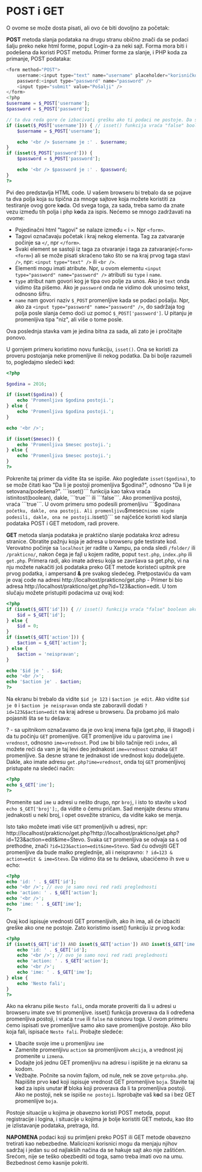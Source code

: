 # POST i GET

O ovome se može dosta pisati, ali ovo će biti dovoljno za početak:

**POST** metoda slanja podataka na drugu stranu obično znači da se podaci šalju preko neke html forme, poput Login-a za neki sajt. Forma mora biti i podešena da koristi POST metodu. Primer forme za slanje, i PHP koda za primanje, POST podataka:
```php
<form method="POST">
	username:<input type="text" name="username" placeholder="korisničko ime"/>
	password:<input type="password" name="password" />
	<input type="submit" value="Pošalji" />
</form>
<?php
$username = $_POST['username'];
$password = $_POST['password'];

// ta dva reda gore će izbacivati grešku ako ti podaci ne postoje. Da se to izbegne koristite:
if (isset($_POST['username'])) { // isset() funkcija vraća "false" boolean ako ne postoji dati podatak
	$username = $_POST['username'];

	echo '<br /> $username je :' . $username;
} 
if (isset($_POST['password'])) {
	$password = $_POST['password'];

	echo '<br /> $password je :' . $password;
} 
?>
```

Pvi deo predstavlja HTML code. U vašem browseru bi trebalo da se pojave ta dva polja koja su tipična za mnoge sajtove koja možete koristiti za testiranje ovog gore k**o**da. Od svega toga, za sada, treba samo da znate vezu između tih polja i php k**o**da za ispis. Nećemo se mnogo zadržavati na ovome:
* Pojedinačni html "tagovi" se nalaze između ```<``` i ```>```. Npr ```<form>```. 
* Tagovi označavaju početak i kraj nekog elementa. Tag za zatvaranje počinje sa ```</```, npr ```</form>```.
* Svaki element se sastoji iz taga za otvaranje i taga za zatvaranje(```<form><form>```) ali se može pisati skraćeno tako što se na kraj prvog taga stavi ```/>```, npr: ```<input type="text" />``` ili ```<br />```.
* Elementi mogu imati atribute. Npr, u ovom elementu ```<input type="password" name="password" />``` atributi su ```type``` i ```name```. 
* ```type``` atribut nam govori kog je tipa ovo polje za unos. Ako je ```text``` onda vidimo šta pišemo. Ako je ```password``` onda ne vidimo dok unosimo tekst, odnosno šifru.
* ```name``` nam govori naziv ```$_POST``` promenljive kada se podaci pošalju. Npr, ako za ```<input type="password" name="password" />```, do sadržaja tog polja posle slanja ćemo doći uz pomoć ```$_POST['password']```. U pitanju je promenljiva tipa "niz", ali više o tome posle.

Ova poslednja stavka vam je jedina bitna za sada, ali zato je i pročitajte ponovo.

U gornjem primeru koristimo novu funkciju, ```isset()```. Ona se koristi za proveru postojanja neke promenljive ili nekog podatka. Da bi bolje razumeli to, pogledajmo sledeći k**o**d:

```php
<?php

$godina = 2016;

if (isset($godina)) {
	echo 'Promenljiva $godina postoji.';
} else {
	echo 'Promenljiva $godina postoji.';
}

echo '<br />';

if (isset($mesec)) {
	echo 'Promenljiva $mesec postoji.';
} else {
	echo 'Promenljiva $mesec postoji.';
}
?>
```
Pokrenite taj primer da vidite šta se ispiše. Ako pogledate ```isset($godina)```, to se može čitati kao "Da li je postoji promenljiva $godina?", odnosno "Da li je setovana/podešena?". ```isset()``` funkcija kao takva vraća istinitost(boolean), dakle, ```true``` ili ```false```. Ako promenljiva postoji, vraća ```true```. U ovom primeru smo podesili promenljivu ```$godina``` na početku, dakle, ona postoji. Ali promenljivu ```$mesec``` nismo nigde podesili, dakle, ona ne postoji. ```isset()``` se najčešće koristi kod slanja podataka POST i GET metodom, radi provere.

**GET** metoda slanja podataka je praktično slanje podataka kroz adresu stranice. Obratite pažnju koja je adresa u browseru gde testirate kod. Verovatno počinje sa ```localhost``` jer radite u Xampu, pa onda sledi ```/folder/``` ili ```/prakticno/```, nakon čega je fajl u kojem radite, poput ```test.php```, ```index.php``` ili ```get.php```. Primera radi, ako imate adresu koja se završava sa get.php, vi na nju možete nakačiti još podataka preko GET metode koristeći upitnik pre prvog podatka, i ampersand **&** pre svakog sledećeg. Pretpostaviću da vam je ovaj code na adresi http://localhost/prakticno/get.php - Primer bi bio adresa http://localhost/prakticno/get.php?id=123&action=edit. U tom slučaju možete pristupiti podacima uz ovaj kod:

```php
<?php
if (isset($_GET['id'])) { // isset() funkcija vraća "false" boolean ako ne postoji dati podatak
	$id = $_GET['id'];
} else {
	$id = 0;
}
if (isset($_GET['action'])) {
	$action = $_GET['action'];
} else {
	$action = 'neispravan';
}

echo '$id je ' . $id;
echo '<br />';
echo '$action je' . $action; 
?>
```

Na ekranu bi trebalo da vidite ```$id je 123``` i ```$action je edit```. Ako vidite ```$id je 0``` i ```$action je neispravan``` onda ste zaboravili dodati ```?id=123&$action=edit``` na kraj adrese u browseru. Da probamo još malo pojasniti šta se tu dešava:

? - sa upitnikom označavamo da je ovo kraj imena fajla (get.php, ili štagod) i da tu počinju ```GET``` promenljive. 
GET promenljive idu u parovima ```ime``` i ```vrednost```, odnosno ```ime=vrednost```. Pod ```ime``` bi bilo tačnije reći ```index```, ali možete reći da vam je taj levi deo jednakost ```ime=vrednost``` oznaka ```GET``` promenljive. Sa desne strane te jednakost ide vrednost koju dodeljujete. Dakle, ako imate adresu ```get.php?ime=vrednost```, onda toj ```GET``` promenljivoj pristupate na sledeći način:

```php
<?php
echo $_GET['ime'];
?>
```
Promenite sad ```ime``` u adresi u nešto drugo, npr ```broj```, i isto to stavite u kod ```echo $_GET['broj'];```, da vidite o čemu pričam. Sad menjajte desnu stranu jednakosti u neki broj, i opet osvežite stranicu, da vidite kako se menja. 

Isto tako možete imati više ```GET``` promenljivih u adresi, npr: http://localhost/prakticno/get.php?http://localhost/prakticno/get.php?id=123&action=edit&ime=Stevo. Svaka ```GET``` promenljiva se odvaja sa ```&``` od prethodne, znači ```?id=123&action=edit&ime=Stevo```. Sad ću odvojiti GET promenljive da bude malko preglednije, ali i neispravno: ```? id=123 & action=edit & ime=Stevo```. Da vidimo šta se tu dešava, ubacićemo ih sve u echo:
```php
<?php
echo 'id: ' . $_GET['id'];
echo '<br />'; // ovo je samo novi red radi preglednosti
echo 'action: ' . $_GET['action'];
echo '<br />';
echo 'ime: ' . $_GET['ime'];
?>
```

Ovaj kod ispisuje vrednosti GET promenljivih, ako ih ima, ali će izbaciti greške ako one ne postoje. Zato koristimo isset() funkciju iz prvog koda:
```php
<?php
if (isset($_GET['id']) AND isset($_GET['action']) AND isset($_GET['ime'])) {
	echo 'id: ' . $_GET['id'];
	echo '<br />'; // ovo je samo novi red radi preglednosti
	echo 'action: ' . $_GET['action'];
	echo '<br />';
	echo 'ime: ' . $_GET['ime'];
} else {
	echo 'Nesto fali';
}
?>
```
Ako na ekranu piše ```Nesto fali```, onda morate proveriti da li u adresi u browseru imate sve tri promenljive. isset() funkcija proverava da li određena promenljiva postoji, i vraća ```true``` ili ```false``` na osnovu toga. U ovom primeru ćemo ispisati sve promenljive samo ako save promenljive postoje. Ako bilo koja fali, ispisaće ```Nesto fali```. Probajte sledeće:

* Ubacite svoje ime u promenljivu ```ime```
* Zamenite promenljivu ```action``` sa promenljivom ```akcija```, a vrednost joj promenite u ```izmena```.
* Dodajte još jednu GET promenljivu na adresu i ispišite je na ekranu sa kodom.
* Vežbajte. Počnite sa novim fajlom, od nule, nek se zove ```getproba.php```. Napišite prvo k**o**d koji ispisuje vrednost GET promenljive ```boja```. Stavite taj k**o**d za ispis unutar **if** bloka koji proverava da li ta promenljiva postoji. Ako ne postoji, nek se ispiše ```ne postoji```. Isprobajte vaš k**o**d sa i bez GET promenlijve ```boja```. 

Postoje situacije u kojima je obavezno koristi POST metoda, poput registracije i logina, i situacije u kojima je bolje koristiti GET metodu, kao što je izlistavanje podataka, pretraga, itd.

**NAPOMENA** podaci koji su primljeni preko POST ili GET metode obavezno tretirati kao nebezbedne. Maliciozni korisnici mogu da menjaju njihov sadržaj i jedan su od najlakših načina da se hakuje sajt ako nije zaštićen. Srećom, nije se teško obezbediti od toga, samo treba imati ovo na umu. Bezbednost ćemo kasnije pokriti.
